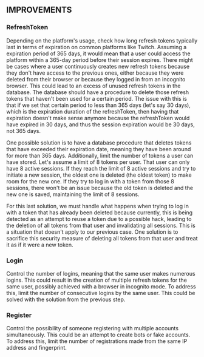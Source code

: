 ## IMPROVEMENTS

### RefreshToken

Depending on the platform's usage, check how long refresh tokens typically last in terms of expiration on common platforms like Twitch. Assuming a expiration period of 365 days, it would mean that a user could access the platform within a 365-day period before their session expires. There might be cases where a user continuously creates new refresh tokens because they don't have access to the previous ones, either because they were deleted from their browser or because they logged in from an incognito browser. This could lead to an excess of unused refresh tokens in the database. The database should have a procedure to delete those refresh tokens that haven't been used for a certain period. The issue with this is that if we set that certain period to less than 365 days (let's say 30 days), which is the expiration duration of the refreshToken, then having that expiration doesn't make sense anymore because the refreshToken would have expired in 30 days, and thus the session expiration would be 30 days, not 365 days.

One possible solution is to have a database procedure that deletes tokens that have exceeded their expiration date, meaning they have been around for more than 365 days. Additionally, limit the number of tokens a user can have stored. Let's assume a limit of 8 tokens per user. That user can only have 8 active sessions. If they reach the limit of 8 active sessions and try to initiate a new session, the oldest one is deleted (the oldest token) to make room for the new one. If they try to log in with a token from those 8 sessions, there won't be an issue because the old token is deleted and the new one is saved, maintaining the limit of 8 sessions.

For this last solution, we must handle what happens when trying to log in with a token that has already been deleted because currently, this is being detected as an attempt to reuse a token due to a possible hack, leading to the deletion of all tokens from that user and invalidating all sessions. This is a situation that doesn't apply to our previous case. One solution is to sacrifice this security measure of deleting all tokens from that user and treat it as if it were a new token.

### Login

Control the number of logins, meaning that the same user makes numerous logins. This could result in the creation of multiple refresh tokens for the same user, possibly achieved with a browser in incognito mode. To address this, limit the number of consecutive logins by the same user. This could be solved with the solution from the previous step.

### Register

Control the possibility of someone registering with multiple accounts simultaneously. This could be an attempt to create bots or fake accounts. To address this, limit the number of registrations made from the same IP address and fingerprint.
